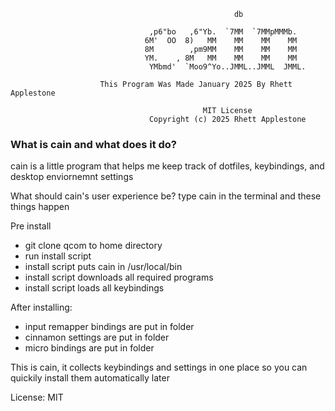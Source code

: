                    
                                                      db                               
                                                                                       
                                   ,p6"bo   ,6"Yb.  `7MM  `7MMpMMMb.                   
                                  6M'  OO  8)   MM    MM    MM    MM                   
                                  8M        ,pm9MM    MM    MM    MM                   
                                  YM.    , 8M   MM    MM    MM    MM                   
                                   YMbmd'  `Moo9^Yo..JMML..JMML  JMML.                 
                                                                                       
                        This Program Was Made January 2025 By Rhett Applestone         
                                                                                       
                                               MIT License                             
                                   Copyright (c) 2025 Rhett Applestone                 



### What is cain and what does it do?
cain is a little program that helps me keep track of dotfiles, keybindings, and desktop enviornemnt settings






What should cain's user experience be?
type cain in the terminal and these things happen



Pre install
- git clone qcom to home directory
- run install script
- install script puts cain in /usr/local/bin
- install script downloads all required programs
- install script loads all keybindings


After installing:
- input remapper bindings are put in folder
- cinnamon settings are put in folder
- micro bindings are put in folder








This is cain, it collects keybindings and settings in one place so you can quickily install them automatically later



License: MIT
